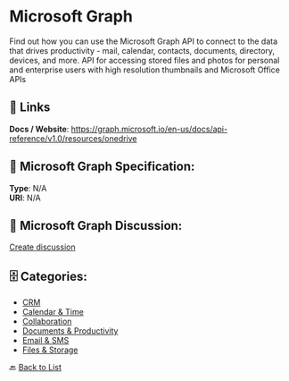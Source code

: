 # Microsoft Graph


Find out how you can use the Microsoft Graph API to connect to the data that drives productivity - mail, calendar, contacts, documents, directory, devices, and more. API for accessing stored files and photos for personal and enterprise users with high resolution thumbnails and Microsoft Office APIs

##  🔗 Links
**Docs / Website**: https://graph.microsoft.io/en-us/docs/api-reference/v1.0/resources/onedrive

## 🧬 Microsoft Graph Specification:
**Type**: N/A  
**URI**: N/A

## 💬 Microsoft Graph Discussion:
[Create discussion](https://github.com/apis-list/apis-list/discussions/new)

## 🗄️ Categories:
- [CRM](https://github.com/apis-list/apis-list#crm-)
- [Calendar & Time](https://github.com/apis-list/apis-list#calendar--time-)
- [Collaboration](https://github.com/apis-list/apis-list#collaboration-)
- [Documents & Productivity](https://github.com/apis-list/apis-list#documents--productivity-)
- [Email & SMS](https://github.com/apis-list/apis-list#email--sms-)
- [Files & Storage](https://github.com/apis-list/apis-list#files--storage-)




🔙 [Back to List](https://github.com/apis-list/apis-list)

